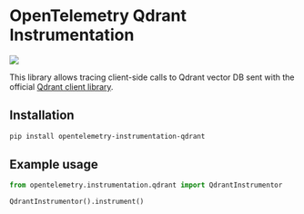 # OpenTelemetry Qdrant Instrumentation

<a href="https://pypi.org/project/opentelemetry-instrumentation-qdrant/">
    <img src="https://badge.fury.io/py/opentelemetry-instrumentation-qdrant.svg">
</a>

This library allows tracing client-side calls to Qdrant vector DB sent with the official [Qdrant client library](https://github.com/qdrant/qdrant-client).

## Installation

```bash
pip install opentelemetry-instrumentation-qdrant
```

## Example usage

```python
from opentelemetry.instrumentation.qdrant import QdrantInstrumentor

QdrantInstrumentor().instrument()
```

